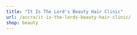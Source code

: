 ```yaml
---
title: "It Is The Lord's Beauty Hair Clinic"
url: /accra/it-is-the-lords-beauty-hair-clinic/
shop: beauty
---
```

